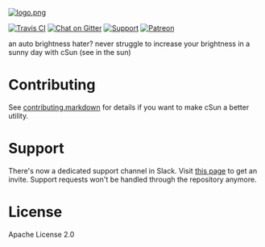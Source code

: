 [![logo.png][3]][2]

[![Travis CI][5]][4] [![Chat on Gitter][17]][18] [![Support](https://supporter.60devs.com/api/b/f4co3kmopd9mngbzjgn6ymbug)](https://supporter.60devs.com/give/f4co3kmopd9mngbzjgn6ymbug) [![Patreon][19]][20]

an auto brightness hater? never struggle to increase your brightness in a sunny day with cSun (see in the sun)
# Contributing

See [contributing.markdown][14] for details if you want to make cSun a better utility.

# Support

There's now a dedicated support channel in Slack. Visit [this page][21] to get an invite. Support requests won't be handled through the repository anymore.

# License

Apache License 2.0

[1]: https://github.com/bevacqua/dragula/blob/master/resources/demo.png
[2]: https://github.com/hamedbaatour/cSun
[3]: http://i.imgur.com/yv0LEqA.jpg
[4]: https://travis-ci.org/hamedbaatour/cSun
[5]: https://travis-ci.org/hamedbaatour/cSun.svg

[14]: https://github.com/bevacqua/dragula/blob/master/.github/contributing.markdown
[17]: https://gitter.im/csun-app/Lobby?utm_source=share-link&utm_medium=link&utm_campaign=share-link
[18]: https://badges.gitter.im/Join%20Chat.svg
[19]: https://rawgit.com/bevacqua/dragula/master/resources/patreon.svg
[20]: https://patreon.com/bevacqua
[21]: https://dragula-slackin.herokuapp.com/
